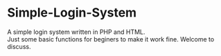 # Simple-Login-System
A simple login system written in PHP and HTML.
<br>
Just some basic functions for beginers to make it work fine. Welcome to discuss.
